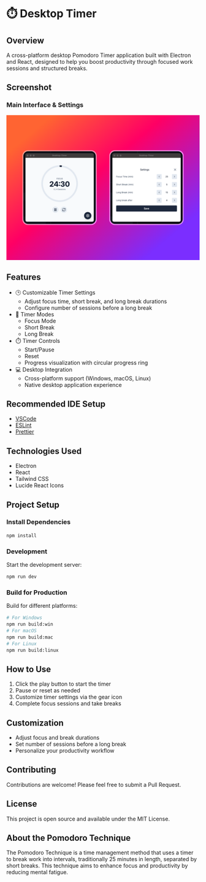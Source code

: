 # ⏱️ Desktop Timer

## Overview
A cross-platform desktop Pomodoro Timer application built with Electron and React, designed to help you boost productivity through focused work sessions and structured breaks.

## Screenshot

### Main Interface & Settings
![ain Interface & Settings](/readme-assets/desktop-timer-mockup.png)

## Features
- 🕒 Customizable Timer Settings
  - Adjust focus time, short break, and long break durations
  - Configure number of sessions before a long break
- 🔄 Timer Modes
  - Focus Mode
  - Short Break
  - Long Break
- ⏱️ Timer Controls
  - Start/Pause
  - Reset
  - Progress visualization with circular progress ring
- 💻 Desktop Integration
  - Cross-platform support (Windows, macOS, Linux)
  - Native desktop application experience

## Recommended IDE Setup
- [VSCode](https://code.visualstudio.com/)
- [ESLint](https://marketplace.visualstudio.com/items?itemName=dbaeumer.vscode-eslint)
- [Prettier](https://marketplace.visualstudio.com/items?itemName=esbenp.prettier-vscode)

## Technologies Used
- Electron
- React
- Tailwind CSS
- Lucide React Icons

## Project Setup

### Install Dependencies
```bash
npm install
```

### Development
Start the development server:
```bash
npm run dev
```

### Build for Production
Build for different platforms:
```bash
# For Windows
npm run build:win
# For macOS
npm run build:mac
# For Linux
npm run build:linux
```

## How to Use
1. Click the play button to start the timer
2. Pause or reset as needed
3. Customize timer settings via the gear icon
4. Complete focus sessions and take breaks

## Customization
- Adjust focus and break durations
- Set number of sessions before a long break
- Personalize your productivity workflow

## Contributing
Contributions are welcome! Please feel free to submit a Pull Request.

## License
This project is open source and available under the MIT License.

## About the Pomodoro Technique
The Pomodoro Technique is a time management method that uses a timer to break work into intervals, traditionally 25 minutes in length, separated by short breaks. This technique aims to enhance focus and productivity by reducing mental fatigue.
